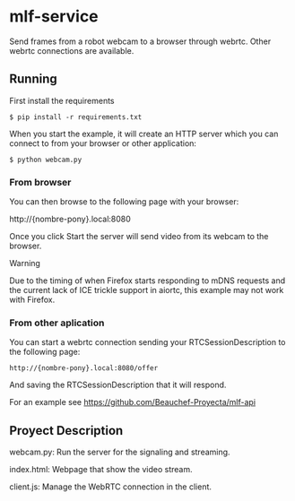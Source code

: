 # mlf-service
Send frames from a robot webcam to a browser through webrtc. Other webrtc connections are available.

## Running 

First install the requirements 

    $ pip install -r requirements.txt

When you start the example, it will create an HTTP server which you can connect to from your browser or other application:

    $ python webcam.py

### From browser

You can then browse to the following page with your browser:

http://{nombre-pony}.local:8080

Once you click Start the server will send video from its webcam to the browser.

Warning

Due to the timing of when Firefox starts responding to mDNS requests and the current lack of ICE trickle support in aiortc, this example may not work with Firefox.

### From other aplication

You can start a webrtc connection sending your RTCSessionDescription to the following page:

    http://{nombre-pony}.local:8080/offer

And saving the RTCSessionDescription that it will respond.

For an example see https://github.com/Beauchef-Proyecta/mlf-api

## Proyect Description
webcam.py: Run the server for the signaling and streaming.

index.html: Webpage that show the video stream.

client.js: Manage the WebRTC connection in the client.
